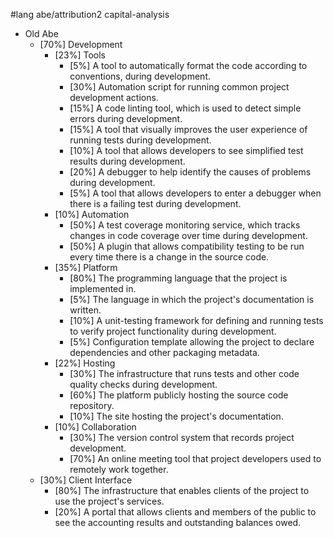 #lang abe/attribution2 capital-analysis

* Old Abe
  * [70%] Development
    * [23%] Tools
      * [5%] A tool to automatically format the code according to conventions, during development.
      * [30%] Automation script for running common project development actions.
      * [15%] A code linting tool, which is used to detect simple errors during development.
      * [15%] A tool that visually improves the user experience of running tests during development.
      * [10%] A tool that allows developers to see simplified test results during development.
      * [20%] A debugger to help identify the causes of problems during development.
      * [5%] A tool that allows developers to enter a debugger when there is a failing test during development.
    * [10%] Automation
      * [50%] A test coverage monitoring service, which tracks changes in code coverage over time during development.
      * [50%] A plugin that allows compatibility testing to be run every time there is a change in the source code.
    * [35%] Platform
      * [80%] The programming language that the project is implemented in.
      * [5%] The language in which the project's documentation is written.
      * [10%] A unit-testing framework for defining and running tests to verify project functionality during development.
      * [5%] Configuration template allowing the project to declare dependencies and other packaging metadata.
    * [22%] Hosting
      * [30%] The infrastructure that runs tests and other code quality checks during development.
      * [60%] The platform publicly hosting the source code repository.
      * [10%] The site hosting the project's documentation.
    * [10%] Collaboration
      * [30%] The version control system that records project development.
      * [70%] An online meeting tool that project developers used to remotely work together.
  * [30%] Client Interface
    * [80%] The infrastructure that enables clients of the project to use the project's services.
    * [20%] A portal that allows clients and members of the public to see the accounting results and outstanding balances owed.
